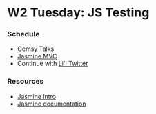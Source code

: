 # W2 Tuesday: JS Testing

### Schedule

- Gemsy Talks
- [Jasmine MVC](../../../../jasmine-mvc-challenge)
- Continue with [Li'l Twitter](../../../../lil-twitter-challenge)

### Resources

- [Jasmine intro](../../resources/jasmine.md)
- [Jasmine documentation](http://jasmine.github.io)
